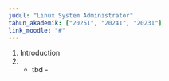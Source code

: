 ```yaml
---
judul: "Linux System Administrator"
tahun_akademik: ["20251", "20241", "20231"]
link_moodle: "#"
---
```


1. Introduction
2. - tbd -
